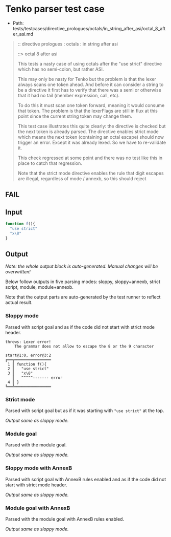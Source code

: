 # Tenko parser test case

- Path: tests/testcases/directive_prologues/octals/in_string_after_asi/octal_8_after_asi.md

> :: directive prologues : octals : in string after asi
>
> ::> octal 8 after asi
>
> This tests a nasty case of using octals after the "use strict" directive which has no semi-colon, but rather ASI.
>
> This may only be nasty for Tenko but the problem is that the lexer always scans one token ahead. And before it can consider a string to be a directive it first has to verify that there was a semi or otherwise that it had no tail (member expression, call, etc).
>
> To do this it must scan one token forward, meaning it would consume that token. The problem is that the lexerFlags are still in flux at this point since the current string token may change them.
>
> This test case illustrates this quite clearly: the directive is checked but the next token is already parsed. The directive enables strict mode which means the next token (containing an octal escape) should now trigger an error. Except it was already lexed. So we have to re-validate it.
>
> This check regressed at some point and there was no test like this in place to catch that regression.
>
> Note that the strict mode directive enables the rule that digit escapes are illegal, regardless of mode / annexb, so this should reject

## FAIL

## Input

`````js
function f(){
  "use strict"
  "x\8"
}
`````

## Output

_Note: the whole output block is auto-generated. Manual changes will be overwritten!_

Below follow outputs in five parsing modes: sloppy, sloppy+annexb, strict script, module, module+annexb.

Note that the output parts are auto-generated by the test runner to reflect actual result.

### Sloppy mode

Parsed with script goal and as if the code did not start with strict mode header.

`````
throws: Lexer error!
    The grammar does not allow to escape the 8 or the 9 character

start@1:0, error@3:2
╔══╦════════════════
 1 ║ function f(){
 2 ║   "use strict"
 3 ║   "x\8"
   ║   ^^^^^------- error
 4 ║ }
╚══╩════════════════

`````

### Strict mode

Parsed with script goal but as if it was starting with `"use strict"` at the top.

_Output same as sloppy mode._

### Module goal

Parsed with the module goal.

_Output same as sloppy mode._

### Sloppy mode with AnnexB

Parsed with script goal with AnnexB rules enabled and as if the code did not start with strict mode header.

_Output same as sloppy mode._

### Module goal with AnnexB

Parsed with the module goal with AnnexB rules enabled.

_Output same as sloppy mode._
